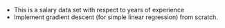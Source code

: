  - This is a salary data set with respect to years of experience 
 - Implement gradient descent (for simple linear regression) from scratch.
